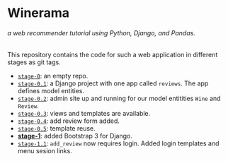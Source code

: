 # Winerama  
###### a web recommender tutorial using Python, Django, and Pandas.  

This repository contains the code for such a web application in different stages as git tags.  

- [`stage-0`](https://github.com/jadianes/winerama-recommender-tutorial/tree/stage-0): an empty repo.  
- [`stage-0.1`](https://github.com/jadianes/winerama-recommender-tutorial/tree/stage-0.1): a Django project with one app called `reviews`. The app defines model entities.  
- [`stage-0.2`](https://github.com/jadianes/winerama-recommender-tutorial/tree/stage-0.2): admin site up and running for our model entitities `Wine` and `Review`.  
- [`stage-0.3`](https://github.com/jadianes/winerama-recommender-tutorial/tree/stage-0.3): views and templates are available.  
- [`stage-0.4`](https://github.com/jadianes/winerama-recommender-tutorial/tree/stage-0.4): add review form added.  
- [`stage-0.5`](https://github.com/jadianes/winerama-recommender-tutorial/tree/stage-0.5): template reuse.  
- [**stage-1**](https://github.com/jadianes/winerama-recommender-tutorial/tree/stage-1): added Bootstrap 3 for Django.  
- [`stage-1.1`](https://github.com/jadianes/winerama-recommender-tutorial/tree/stage-1.1): `add_review` now requires login. Added login templates and menu sesion links.   
